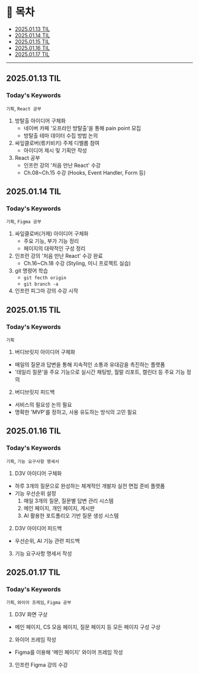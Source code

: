 # 📌 목차

- [2025.01.13 TIL](#20250113-til)
- [2025.01.14 TIL](#20250114-til)
- [2025.01.15 TIL](#20250115-til)
- [2025.01.16 TIL](#20250116-til)
- [2025.01.17 TIL](#20250117-til)

---

## 2025.01.13 TIL

### Today's Keywords
`기획`, `React 공부`

1. 방탈출 아이디어 구체화
   - 네이버 카페 '오프라인 방탈출'을 통해 pain point 모집
   - 방탈출 테마 데이터 수집 방법 논의
2. 싸잎클로버(륶키비키) 주제 디벨롭 참여
   - 아이디어 제시 및 기획안 작성
3. React 공부
   - 인프런 강의 '처음 만난 React' 수강
   - Ch.08~Ch.15 수강 (Hooks, Event Handler, Form 등)

## 2025.01.14 TIL

### Today's Keywords
`기획`, `Figma 공부`

1. 싸잎클로버(가제) 아이디어 구체화
   - 주요 기능, 부가 기능 정리
   - 페이지의 대략적인 구성 정리
2. 인프런 강의 '처음 만난 React' 수강 완료
   - Ch.16~Ch.18 수강 (Styling, 미니 프로젝트 실습)
3. git 명령어 학습
   - `git fecth origin`
   - `git branch -a`
4. 인프런 피그마 강의 수강 시작

## 2025.01.15 TIL
### Today's Keywords
`기획`
1. 버디브릿지 아이디어 구체화
  - 매일의 질문과 답변을 통해 지속적인 소통과 유대감을 촉진하는 플랫폼
  - '데일리 질문'을 주요 기능으로 실시간 채팅방, 월말 리포트, 캘린더 등 주요 기능 정의
2. 버디브릿지 피드백
  - 서비스의 필요성 논의 필요
  - 명확한 'MVP'를 정하고, 사용 유도하는 방식의 고민 필요

## 2025.01.16 TIL
### Today's Keywords
`기획`, `기능 요구사항 명세서`
1. D3V 아이디어 구체화
  - 하루 3개의 질문으로 완성하는 체계적인 개발자 실전 면접 준비 플랫폼
  - 기능 우선순위 설정
    1. 매일 3개의 질문, 질문별 답변 관리 시스템
    2. 메인 페이지, 개인 페이지, 게시판
    3. AI 활용한 포트폴리오 기반 질문 생성 시스템
2. D3V 아이디어 피드백 
  - 우선순위, AI 기능 관련 피드백
3. 기능 요구사항 명세서 작성

## 2025.01.17 TIL
### Today's Keywords
`기획`, `와이어 프레임`, `Figma 공부`
1. D3V 화면 구상
  - 메인 페이지, CS 모음 페이지, 질문 페이지 등 모든 페이지 구성 구상
2. 와이어 프레임 작성
  - Figma를 이용해 '메인 페이지' 와이어 프레임 작성
3. 인프런 Figma 강의 수강